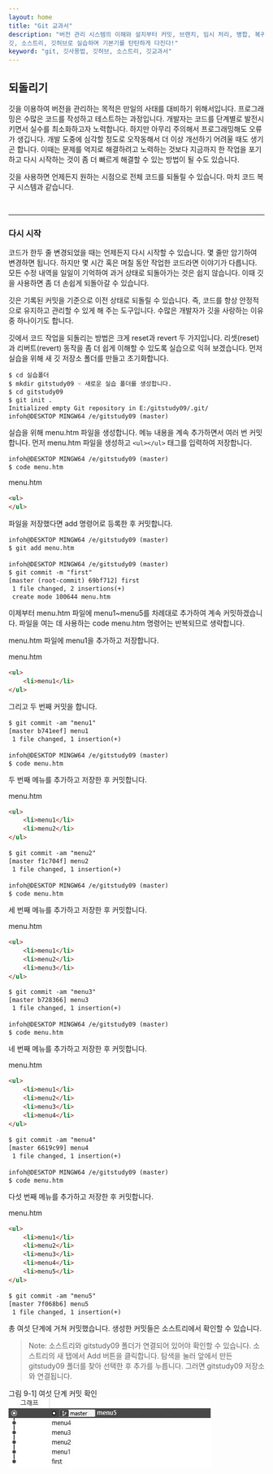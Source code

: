 ```yaml
---
layout: home
title: "Git 교과서"
description: "버전 관리 시스템의 이해와 설치부터 커밋, 브랜치, 임시 처리, 병합, 복귀, 서브모듈, 태그까지
깃, 소스트리, 깃허브로 실습하며 기본기를 탄탄하게 다진다!"
keyword: "git, 깃사용법, 깃허브, 소스트리, 깃교과서"
---
```

## 되돌리기
깃을 이용하여 버전을 관리하는 목적은 만일의 사태를 대비하기 위해서입니다. 프로그래밍은 수많은 코드를 작성하고 테스트하는 과정입니다. 개발자는 코드를 단계별로 발전시키면서 실수를 최소화하고자 노력합니다. 하지만 아무리 주의해서 프로그래밍해도 오류가 생깁니다. 개발 도중에 심각할 정도로 오작동해서 더 이상 개선하기 어려울 때도 생기곤 합니다. 이때는 문제를 억지로 해결하려고 노력하는 것보다 지금까지 한 작업을 포기하고 다시 시작하는 것이 좀 더 빠르게 해결할 수 있는 방법이 될 수도 있습니다.  

깃을 사용하면 언제든지 원하는 시점으로 전체 코드를 되돌릴 수 있습니다. 마치 코드 복구 시스템과 같습니다.  

<br>
<hr>

### 다시 시작
코드가 한두 줄 변경되었을 때는 언제든지 다시 시작할 수 있습니다. 몇 줄만 암기하여 변경하면 됩니다. 하지만 몇 시간 혹은 며칠 동안 작업한 코드라면 이야기가 다릅니다. 모든 수정 내역을 일일이 기억하여 과거 상태로 되돌아가는 것은 쉽지 않습니다. 이때 깃을 사용하면 좀 더 손쉽게 되돌아갈 수 있습니다.  

깃은 기록된 커밋을 기준으로 이전 상태로 되돌릴 수 있습니다. 즉, 코드를 항상 안정적으로 유지하고 관리할 수 있게 해 주는 도구입니다. 수많은 개발자가 깃을 사랑하는 이유 중 하나이기도 합니다.  

깃에서 코드 작업을 되돌리는 방법은 크게 reset과 revert 두 가지입니다. 리셋(reset)과 리버트(revert) 동작을 좀 더 쉽게 이해할 수 있도록 실습으로 익혀 보겠습니다. 먼저 실습을 위해 새 깃 저장소 폴더를 만들고 초기화합니다.  

```
$ cd 실습폴더
$ mkdir gitstudy09 ☜ 새로운 실습 폴더를 생성합니다.
$ cd gitstudy09
$ git init .
Initialized empty Git repository in E:/gitstudy09/.git/
infoh@DESKTOP MINGW64 /e/gitstudy09 (master)

```

실습을 위해 menu.htm 파일을 생성합니다. 메뉴 내용을 계속 추가하면서 여러 번 커밋합니다. 먼저 menu.htm 파일을 생성하고 `<ul></ul>` 태그를 입력하여 저장합니다.  

```
infoh@DESKTOP MINGW64 /e/gitstudy09 (master)
$ code menu.htm
```

menu.htm
```html
<ul>
</ul>
```
 

파일을 저장했다면 add 명령어로 등록한 후 커밋합니다.

```
infoh@DESKTOP MINGW64 /e/gitstudy09 (master)
$ git add menu.htm

infoh@DESKTOP MINGW64 /e/gitstudy09 (master)
$ git commit -m "first"
[master (root-commit) 69bf712] first
 1 file changed, 2 insertions(+)
 create mode 100644 menu.htm

```

이제부터 menu.htm 파일에 menu1~menu5를 차례대로 추가하여 계속 커밋하겠습니다. 파일을 여는 데 사용하는 code menu.htm 명령어는 반복되므로 생략합니다.  

menu.htm 파일에 menu1을 추가하고 저장합니다.  

menu.htm
```html
<ul>
    <li>menu1</li>
</ul>
```
 

그리고 두 번째 커밋을 합니다.  
```
$ git commit -am "menu1"
[master b741eef] menu1
 1 file changed, 1 insertion(+)

infoh@DESKTOP MINGW64 /e/gitstudy09 (master)
$ code menu.htm

```

두 번째 메뉴를 추가하고 저장한 후 커밋합니다.  

menu.htm
```html
<ul>
    <li>menu1</li>
    <li>menu2</li>
</ul>

```
 

```
$ git commit -am "menu2"
[master f1c704f] menu2
 1 file changed, 1 insertion(+)

infoh@DESKTOP MINGW64 /e/gitstudy09 (master)
$ code menu.htm

```

세 번째 메뉴를 추가하고 저장한 후 커밋합니다.  

menu.htm
```html
<ul>
    <li>menu1</li>
    <li>menu2</li>
    <li>menu3</li>
</ul>

```
 
```
$ git commit -am "menu3"
[master b728366] menu3
 1 file changed, 1 insertion(+)

infoh@DESKTOP MINGW64 /e/gitstudy09 (master)
$ code menu.htm

```

네 번째 메뉴를 추가하고 저장한 후 커밋합니다.  

menu.htm
```html
<ul>
    <li>menu1</li>
    <li>menu2</li>
    <li>menu3</li>
    <li>menu4</li>
</ul>
```
 

 
```
$ git commit -am "menu4"
[master 6619c99] menu4
 1 file changed, 1 insertion(+)

infoh@DESKTOP MINGW64 /e/gitstudy09 (master)
$ code menu.htm

```

다섯 번째 메뉴를 추가하고 저장한 후 커밋합니다.  

menu.htm
```html
<ul>
    <li>menu1</li>
    <li>menu2</li>
    <li>menu3</li>
    <li>menu4</li>
    <li>menu5</li>
</ul>
```
 
```
$ git commit -am "menu5"
[master 7f068b6] menu5
 1 file changed, 1 insertion(+)

```

총 여섯 단계에 거쳐 커밋했습니다. 생성한 커밋들은 소스트리에서 확인할 수 있습니다.  

>Note: 소스트리와 gitstudy09 폴더가 연결되어 있어야 확인할 수 있습니다. 소스트리의 새 탭에서 Add 버튼을 클릭합니다. 탐색을 눌러 앞에서 만든 gitstudy09 폴더를 찾아 선택한 후 추가를 누릅니다. 그러면 gitstudy09 저장소와 연결됩니다.  


그림 9-1] 여섯 단계 커밋 확인  
![](./img/09-1.jpg)

<br><br>